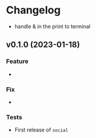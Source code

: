 # Changelog

<!--next-version-placeholder-->
- handle  & in the print to terminal
## v0.1.0 (2023-01-18)

### Feature

- 

### Fix

- 


### Tests



- First release of `social`